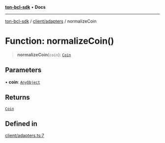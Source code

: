 [**ton-bcl-sdk**](../../../README.md) • **Docs**

***

[ton-bcl-sdk](../../../README.md) / [client/adapters](../README.md) / normalizeCoin

# Function: normalizeCoin()

> **normalizeCoin**(`coin`): [`Coin`](../../types/type-aliases/Coin.md)

## Parameters

• **coin**: [`AnyObject`](../type-aliases/AnyObject.md)

## Returns

[`Coin`](../../types/type-aliases/Coin.md)

## Defined in

[client/adapters.ts:7](https://github.com/ton-fun-tech/ton-bcl-sdk/blob/c213f02e444c5052c6fd716eb7ea87fc1e996e58/src/client/adapters.ts#L7)
